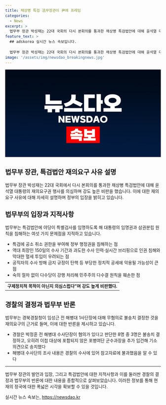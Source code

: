 ```yaml
---
title: 채상병 특검 法무장관이 尹에 프레임
categories:
  - News
excerpt: >
  법무부 장관 박성재는 22대 국회의 다시 본회의를 통과한 채상병 특검법안에 대해 윤석열 대통령의 수사 방해 목적을 비판하며, 재적 요구권 행사를 건의한 이유를 설명했다. 그는 특검법안의 위헌성을 지적하고, 임명 간주 규정과 공소 취소 규정 등이 추가되어 위헌성이 가중된 법안에 대한 반복적인 의결은 잘못된 일이라고 강하게 주장했다. 법무부는 특검법안에 대한 재의요구 건의를 강조하기 위해 별도 브리핑을 열었으며, 경찰의 무혐의 결정을 근거로 들어 특검의 필요성을 밝혔다.
feature_text: >
  ## adskorea 실시간 뉴스 속보입니다.

  법무부 장관 박성재는 22대 국회의 다시 본회의를 통과한 채상병 특검법안에 대해 윤석열 대통령의 수사 방해 목적을 비판하며, 재적 요구권 행사를 건의한 이유를 설명했다. 그는 특검법안의 위헌성을 지적하고, 임명 간주 규정과 공소 취소 규정 등이 추가되어 위헌성이 가중된 법안에 대한 반복적인 의결은 잘못된 일이라고 강하게 주장했다. 법무부는 특검법안에 대한 재의요구 건의를 강조하기 위해 별도 브리핑을 열었으며, 경찰의 무혐의 결정을 근거로 들어 특검의 필요성을 밝혔다.
image: '/assets/img/newsdao_breakingnews.jpg'
---
```


<p><img src="/assets/img/newsdao_breakingnews.jpg" alt="adskorea 속보" /></p>

<h2 data-ke-size="size26">법무부 장관, 특검법안 재의요구 사유 설명</h2>

<p data-ke-size="size16">법무부 장관 박성재는 22대 국회에서 다시 본회의를 통과한 채상병 특검법안에 대해 윤석열 대통령의 재의요구권 행사를 의심하며 강도 높은 비판을 했습니다. 이에 대한 재의요구 사유에 대해 자세히 설명하며 정부의 입장을 밝히고 있습니다.</p>

<h2 data-ke-size="size26">법무부의 입장과 지적사항</h2>

<p data-ke-size="size16">법무부는 특검법안에 야당이 특별검사를 임명하도록 해 대통령의 임명권과 삼권분립 원칙을 침해하는 여섯 가지 문제점을 지적하고 있습니다.</p>

<ul>
    <li>특검에 공소 취소 권한을 부여해 정부 행정권을 침해하는 점</li>
    <li>역대 최장인 150일의 수사 기간과 과도한 수사 인력·실시간 브리핑으로 인권 침해와 막대한 혈세 투입이 우려되는 점</li>
    <li>공직자의 수사 방해 금지 규정이 탄핵 등 부당한 정치적 공세에 악용될 가능성이 큰 점</li>
    <li>숙의 절차 없이 다수당이 강행 처리해 민주주의 다수결 원칙을 훼손한 점</li>
</ul>

<table>
    <tr>
        <td style="text-align: center; height: 17px;"><b>구제정치적 목적이 아닌지 의심스럽다”며 강도 높게 비판했다.</b></td>
    </tr>
</table>

<h2 data-ke-size="size26">경찰의 결정과 법무부 반론</h2>

<p data-ke-size="size16">법무부는 경북경찰청이 임성근 전 해병대 1사단장에 대해 무혐의로 불송치 결정한 것을 재의요구의 근거로 들며, 이에 대한 반론을 제시하고 있습니다.</p>

<ul>
    <li>경찰은 박정훈 전 해병대 수사단장이 혐의가 있다고 판단한 8명 중 3명은 불송치 결정하고, 오히려 이첩 대상에 포함되지 않은 포병여단 군수과장을 추가 입건해 기소 의견으로 송치했다</li>
    <li>해병대 수사단의 조사 내용은 경찰의 수사에 있어 참고자료에 불과했음을 알 수 있다</li>
</ul>

<hr>

<p data-ke-size="size16">법무부 장관의 발언과 입장, 그리고 특검법안에 대한 지적사항과 이를 둘러싼 경찰의 결정과 법무부의 반론에 대한 내용을 종합적으로 살펴보았습니다. 이러한 정보를 통해 현재의 정국에 대한 폭넓은 시각을 확보할 수 있을 것입니다.</p>
실시간 뉴스 속보는, <a href="https://newsdao.kr" rel="dofollow">https://newsdao.kr</a>


